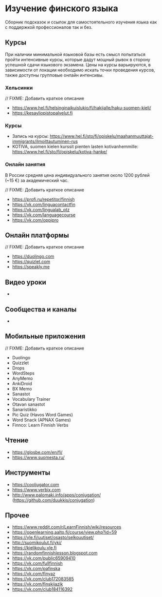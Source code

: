 # Изучение финского языка

Сборник подсказок и ссылок для самостоятельного изучения языка как с поддержкой профессионалов так и без.

## Курсы

При наличии минимальной языковой базы есть смысл попытаться пройти интенсивные курсы, которые дадут мощный рывок в сторону успешной сдачи языкового экзамена.
Цены на курсы варьируются, в зависимости от локации необходимо искать точки проведения курсов, также доступны групповые онлайн интенсивы.

### Хельсинки

// FIXME: Добавить краткое описание
- https://www.hel.fi/helsinginaikuislukio/fi/hakijalle/haku-suomen-kieli/
- https://kesayliopistopalvelut.fi

### Курсы

- Запись на курсы: https://www.hel.fi/sto/fi/opiskelu/maahanmuuttajat-immigrants/ilmoittautuminen-rus
- KOTIVA, suomen kielen kurssit pienten lasten kotivanhemmille: https://www.hel.fi/sto/fi/opiskelu/kotiva-hanke/


### Онлайн занятия

В России средняя цена индивидуального занятия около 1200 рублей (~15 €) за академический час.

// FIXME: Добавить краткое описание
- https://profi.ru/repetitor/finnish
- https://vk.com/linguacontactfin
- https://vk.com/lingualab_ptz
- https://vk.com/languagecourse
- https://vk.com/oppipro

## Онлайн платформы

// FIXME: Добавить краткое описание
- https://duolingo.com
- https://quizlet.com
- https://speakly.me

## Видео уроки

- 

## Сообщества и каналы

- 

## Мобильные приложения

// FIXME: Добавить краткое описание
- Duolingo
- Quizzlet
- Drops
- WordSteps
- AnyMemo
- AnkiDroid
- BX Memo
- Sanastot
- Vocabulary Trainer
- Otavan sanastot
- Sanaristikko
- Pic Quiz (Havos Word Games)
- Word Snack (APNAX Games)
- Finnco: Learn Finnish Verbs

## Чтение

- https://glosbe.com/en/fi/
- https://www.suomesta.ru/

## Инструменты

- https://cooljugator.com
- https://www.verbix.com
- http://www.palomaki.info/apps/conjugation/ (https://github.com/duukkis/conjugation)

## Прочее

- https://www.reddit.com/r/LearnFinnish/wiki/resources
- https://openlearning.aalto.fi/course/view.php?id=59
- https://yle.fi/uutiset/osasto/selkouutiset/
- http://suomikoulut.fi/yki/
- https://kielikoulu.yle.fi
- https://randomfinnishlesson.blogspot.com
- https://vk.com/public65909410
- https://vk.com/fullfinnish
- https://vk.com/pafinska
- https://vk.com/finyaz
- https://vk.com/club172083585
- https://vk.com/finskijazik
- https://vk.com/club184116392
